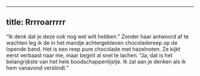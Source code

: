 ---
title: Rrrroarrrrr
----
“Ik denk dat je deze ook nog wel wilt hebben.” Zonder haar antwoord af te wachten leg ik de in het mandje achtergebleven chocoladereep op de lopende band. Het is een reep pure chocolade met hazelnoten. Ze kijkt eerst verbaast naar me, maar begint al snel te lachen. “Ja, dat is het belangrijkste van het hele boodschappenlijstje. Ik zal aan je denken als ik hem vanavond verslindt.”
